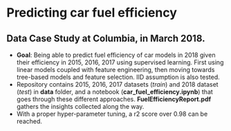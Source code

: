 # Predicting car fuel efficiency
## Data Case Study  at Columbia, in March 2018.
- **Goal**: Being able to predict fuel efficiency of car models in 2018 given their efficiency in 2015, 2016, 2017 using supervised learning. First using linear models coupled with feature engineering, then moving towards tree-based models and feature selection. IID assumption is also tested.
- Repository contains 2015, 2016, 2017 datasets (*train*) and 2018 dataset (*test*) in **data** folder, and a notebook (**car_fuel_efficiency.ipynb**) that goes through these different approaches. **FuelEfficiencyReport.pdf** gathers the insights collected along the way.
- With a proper hyper-parameter tuning, a r2 score over 0.98 can be reached.
